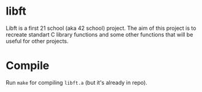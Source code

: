 # libft

Libft is a first 21 school (aka 42 school) project. The aim of this project is to recreate standart C library functions and some other functions that will be useful for other projects.

# Compile
Run `make` for compiling `libft.a` (but it's already in repo).
